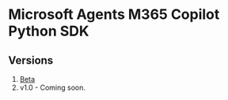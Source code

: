 # Microsoft Agents M365 Copilot Python SDK

## Versions

1. [Beta](./microsoft_agents_m365copilot_beta/)
1. v1.0 - Coming soon.
